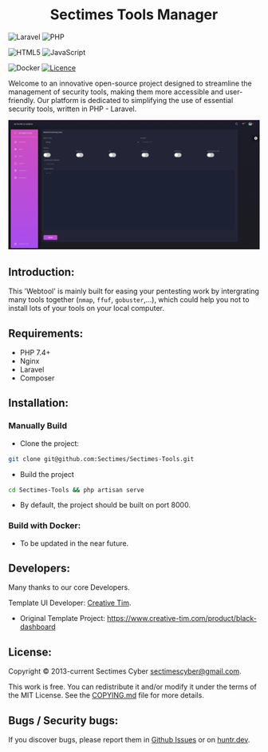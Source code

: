 <h1 align="center">Sectimes Tools Manager</h1>

![Laravel](https://img.shields.io/badge/laravel-%23FF2D20.svg?style=for-the-badge&logo=laravel&logoColor=white)
![PHP](https://img.shields.io/badge/php-%23777BB4.svg?style=for-the-badge&logo=php&logoColor=white)

![HTML5](https://img.shields.io/badge/html5-%23E34F26.svg?style=for-the-badge&logo=html5&logoColor=white)
![JavaScript](https://img.shields.io/badge/javascript-%23323330.svg?style=for-the-badge&logo=javascript&logoColor=%23F7DF1E)

![Docker](https://img.shields.io/badge/docker-%230db7ed.svg?style=for-the-badge&logo=docker&logoColor=white)
[![Licence](https://img.shields.io/github/license/Ileriayo/markdown-badges?style=for-the-badge)](./LICENSE)

Welcome to an innovative open-source project designed to streamline the management of security tools, making them more accessible and user-friendly. Our platform is dedicated to simplifying the use of essential security tools, written in PHP - Laravel.

![Sectimes-tools-example-pic](/public/img/Sectimes-tools-example-pic.png)
## Introduction:
This 'Webtool' is mainly built for easing your pentesting work by intergrating many tools together (`nmap`, `ffuf`, `gobuster`,...), which could help you not to install lots of your tools on your local computer.

## Requirements:
- PHP 7.4+
- Nginx
- Laravel
- Composer

## Installation:
### Manually Build 
- Clone the project:
```bash
git clone git@github.com:Sectimes/Sectimes-Tools.git
```
- Build the project
```bash
cd Sectimes-Tools && php artisan serve
```
- By default, the project should be built on port 8000.

### Build with Docker:
- To be updated in the near future.

## Developers:
Many thanks to our core Developers.

Template UI Developer: [Creative Tim](https://www.creative-tim.com).
- Original Template Project: https://www.creative-tim.com/product/black-dashboard

## License:
Copyright © 2013-current Sectimes Cyber [sectimescyber@gmail.com](sectimescyber@gmail.com).

This work is free. You can redistribute it and/or modify it under the terms of the MIT License. See the [COPYING.md](https://github.com/wallabag/wallabag/blob/master/COPYING.md) file for more details.

## Bugs / Security bugs:
If you discover bugs, please report them in [Github Issues](https://github.com/Sectimes/Sectimes-Tools/issues) or on [huntr.dev](https://huntr.dev).